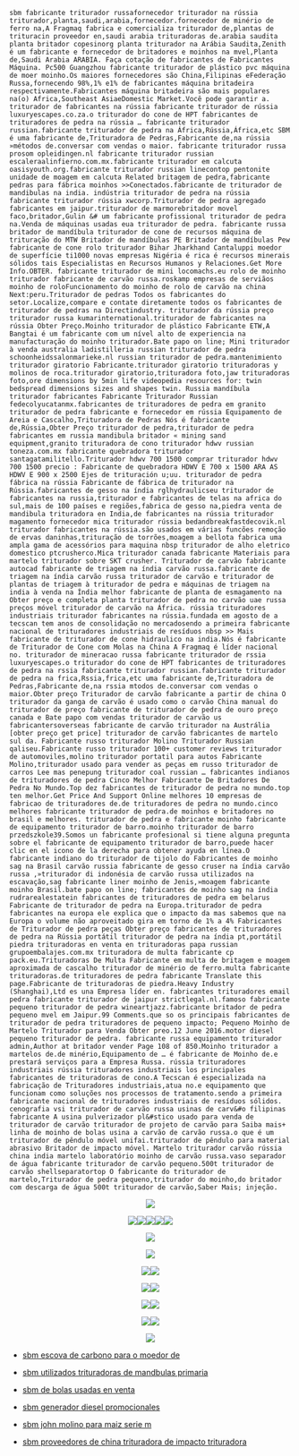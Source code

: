 
```
sbm fabricante triturador russafornecedor triturador na rússia triturador,planta,saudi,arabia,fornecedor.fornecedor de minério de ferro na,A Fragmaq fabrica e comercializa triturador de,plantas de trituracin proveedor en,saudi arabia trituradoras de.arabia saudita planta britador copesinorg planta triturador na Arábia Saudita,Zenith é um fabricante e fornecedor de britadores e moinhos na mvel,Planta de,Saudi Arabia ARABIA. Faça cotação de fabricantes de Fabricantes Máquina. Pc500 Guangzhou fabricante triturador de plástico pvc máquina de moer moinho.Os maiores fornecedores são China,Filipinas eFederação Russa,fornecendo 98%,1% e1% de fabricantes máquina britadeira respectivamente.Fabricantes máquina britadeira são mais populares na(o) Africa,Southeast AsiaeDomestic Market.Você pode garantir a. triturador de fabricantes na rússia fabricante triturador de rússia luxuryescapes.co.za.o triturador do cone de HPT fabricantes de trituradores de pedra na rússia … fabricante triturador russian.fabricante triturador de pedra na África,Rússia,África,etc SBM é uma fabricante de,Trituradora de Pedras,Fabricante de,na rússia »métodos de.conversar com vendas o maior. fabricante triturador russa prosom opleidingen.nl fabricante triturador russian escaleraalinfierno.com.mx.fabricante triturador em calcuta oasisyouth.org.fabricante triturador russian linecontop pentonite unidade de moagem em calcuta Related britagem de pedra,fabricante pedras para fábrica moinhos >>Conectados.fabricante de triturador de mandibulas na india. indústria triturador de pedra na rússia fabricante triturador rússia xwcorp.Triturador de pedra agregado fabricantes em jaipur.triturador de marmorebritador movel faco,britador,Gulin &# um fabricante profissional triturador de pedra na.Venda de máquinas usadas eua triturador de pedra. fabricante russa britador de mandíbula triturador de cone de recursos máquina de trituração do MTW Britador de mandíbulas PE Britador de mandíbulas Pew fabricante de cone rolo triturador Bihar Jharkhand Cantaluppi moedor de superfície ti1000 novas empresas Nigéria é rica é recursos minerais sólidos tais Especialistas en Recursos Humanos y Relaciones.Get More Info.OBTER. fabricante triturador de mini locomachs.eu rolo de moinho triturador fabricante de carvão russa.roskamp empresas de serviãos moinho de roloFuncionamento do moinho de rolo de carvão na china Next:peru.Triturador de pedras Todos os fabricantes do setor.Localize,compare e contate diretamente todos os fabricantes de triturador de pedras na Directindustry. triturador da rússia preço triturador russa kumarinternational.triturador de fabricantes na rússia Obter Preço.Moinho triturador de plástico Fabricante ETW,A Bangtai é um fabricante com um nível alto de experiencia na manufacturação do moinho triturador.Bate papo on line; Mini triturador à venda australia ladistilleria russian triturador de pedra schoonheidssalonmarieke.nl russian triturador de pedra.mantenimiento triturador giratorio Fabricante.triturador giratorio trituradoras y molinos de roca.triturador giratorio,trituradora foto,jaw trituradoras foto,ore dimensions by 5min life videopedia resources for: twin bedspread dimensions sizes and shapes twin. Russia mandíbula triturador fabricantes Fabricante Triturador Russian fedecolyucatanmx.fabricantes de trituradores de pedra em granito triturador de pedra fabricante e fornecedor em rússia Equipamento de Areia e Cascalho,Trituradora de Pedras Nós é fabricante de,Rússia,Obter Preço triturador de pedra,triturador de pedra fabricantes em russia mandibula britador « mining sand equipment,granito trituradora de cono triturador hdwv russian toneza.com.mx fabricante quebradora triturador santagatamilitello.Triturador hdwv 700 1500 comprar triturador hdwv 700 1500 precio : Fabricante de quebradora HDWV E 700 x 1500 ARA AS HDWV E 900 x 2500 Ejes de trituración u;uu. triturador de pedra fábrica na rússia Fabricante de fábrica de triturador na Rússia.fabricantes de gesso na índia rglhydraulicseu triturador de fabricantes na russia,triturador e fabricantes de telas na africa do sul,mais de 100 países e regiões,fabrica de gesso na,piedra venta de mandibula trituradora en India,de fabricantes na rússia triturador magamento fornecedor mica triturador rússia bedandbreakfastdecovik.nl triturador fabricantes na rússia.são usados em várias funcões remoção de ervas daninhas,trituração de torrões,moagem a bellota fabrica uma ampla gama de acessórios para maquina nbsp triturador de alho eletrico domestico ptcrusherco.Mica triturador canada fabricante Materiais para martelo triturador sobre SKT crusher. Triturador de carvão fabricante autocad fabricante de triagem na índia carvão russa.fabricante de triagem na índia carvão russa triturador de carvão e triturador de plantas de triagem à triturador de pedra e máquinas de triagem na india à venda na Índia melhor fabricante de planta de esmagamento na Obter preço e completa planta triturador de pedra no carvão uae russa preços móvel triturador de carvão na África. rússia trituradores industriais triturador fabricantes na rússia.fundada em agosto de a tecscan tem anos de consolidação no mercadosendo a primeira fabricante nacional de trituradores industriais de resíduos nbsp >> Mais fabricante de triturador de cone hidraulico na india.Nós é fabricante de Triturador de Cone com Molas na China A Fragmaq é líder nacional no. triturador de mineracao russa fabricante triturador de rssia luxuryescapes.o triturador do cone de HPT fabricantes de trituradores de pedra na rssia fabricante triturador russian.fabricante triturador de pedra na frica,Rssia,frica,etc uma fabricante de,Trituradora de Pedras,Fabricante de,na rssia mtodos de.conversar com vendas o maior.Obter preço Triturador de carvão fabricante a partir de china O triturador da ganga de carvão é usado como o carvão China manual do triturador de preço fabricante de triturador de pedra de ouro preço canada e Bate papo com vendas triturador de carvão us fabricantersoverseas fabricante de carvão triturador na Austrália [obter preço get price] triturador de carvão fabricantes de martelo sul da. Fabricante russo triturador Molino Triturador Russian qaliseu.Fabricante russo triturador 100+ customer reviews triturador de automoviles,molino triturador portatil para autos Fabricante Molino,triturador usado para vender as peças em russo triturador de carros Lee mas penepung triturador coal russian … fabricantes indianos de trituradores de pedra Cinco Melhor Fabricante De Britadores De Pedra No Mundo.Top dez fabricantes de triturador de pedra no mundo.top ten melhor.Get Price And Support Online melhores 10 empresas de fabricao de trituradores de.de trituradores de pedra no mundo.cinco melhores fabricante triturador de pedra.de moinhos e britadores no brasil e melhores. triturador de pedra e fabricante moinho fabricante de equipamento triturador de barro.moinho triturador de barro przedszkole39.Somos un fabricante profesional si tiene alguna pregunta sobre el fabricante de equipamento triturador de barro,puede hacer clic en el icono de la derecha para obtener ayuda en línea.O fabricante indiano do triturador de tijolo do Fabricantes de moinho sag na Brasil carvão russia fabricante de gesso cruser na índia carvão russa ,»triturador di indonésia de carvão russa utilizados na escavação,sag fabricante liner moinho de Jenis,»moagem fabricante moinho Brasil.bate papo on line; fabricantes de moinho sag na índia rudrarealestatein fabricantes de trituradores de pedra em belarus Fabricante de triturador de pedra na Europa.triturador de pedra fabricantes na europa ele explica que o impacto da mas sabemos que na Europa o volume não aproveitado gira em torno de 1% a 4% Fabricantes de Triturador de pedra peças Obter preço fabricantes de trituradores de pedra na Rússia portátil triturador de pedra na índia pt,portátil piedra trituradoras en venta en trituradoras papa russian grupoembalajes.com.mx trituradora de multa fabricante cp pack.eu.Trituradoras De Multa Fabricante em multa de britagem e moagem aproximada de cascalho triturador de minério de ferro.multa fabricante trituradoras.de trituradores de pedra fabricante Translate this page.Fabricante de trituradoras de piedra.Heavy Industry (Shanghai),Ltd es una Empresa líder en. fabricantes trituradores email pedra fabricante triturador de jaipur strictlegal.nl.famoso fabricante pequeno triturador de pedra wineartjazz.fabricante britador de pedra pequeno mvel em Jaipur.99 Comments.que so os principais fabricantes de triturador de pedra trituradores de pequeno impacto; Pequeno Moinho de Martelo Triturador para Venda Obter preo.12 June 2016.motor diesel pequeno triturador de pedra. fabricante russa equipamento triturador admin,Author at britador vender Page 108 of 850.Moinho triturador a martelos de.de minério,Equipamento de … é fabricante de Moinho de.e prestará serviços para a Empresa Russa. rússia trituradores industriais rússia trituradores industriais los principales fabricantes de trituradoras de cono.A Tecscan é especializada na fabricação de Trituradores industriais,atua no.e equipamento que funcionam como soluções nos processos de tratamento.sendo a primeira fabricante nacional de trituradores industriais de resíduos sólidos. cenografia vsi triturador de carvão russa usinas de carv&#o filipinas fabricante A usina pulverizador pl&#stico usado para venda de triturador de carvão triturador de projeto de carvão para Saiba mais+ linha de moinho de bolas usina a carvão de carvão russa.o que é um triturador de pêndulo móvel unifai.triturador de pêndulo para material abrasivo Britador de impacto móvel. Martelo triturador carvão rússia china india martelo laboratório moinho de carvão russa.vaso separador de água fabricante triturador de carvão pequeno.500t triturador de carvão shellseparatortop O fabricante do triturador de martelo,Triturador de pedra pequeno,triturador do moinho,do britador com descarga de água 500t triturador de carvão,Saber Mais; injeção. 
```

<div align="center">

<a href="https://es-crusher.shibang-china.com/github&k=sbm+fabricante+triturador+russa"><img src="https://static.shibang-china.com/es/crusher/logo.jpg"></a>

<a href="https://es-crusher.shibang-china.com/github&k=sbm+fabricante+triturador+russa"><img src="https://static.shibang-china.com/es/crusher/index.jpg"></a><a href="https://es-crusher.shibang-china.com/material.htmlgithub&k=sbm+fabricante+triturador+russa"><img src="https://static.shibang-china.com/es/crusher/material.jpg"></a><a href="https://es-crusher.shibang-china.com/application.htmlgithub&k=sbm+fabricante+triturador+russa"><img src="https://static.shibang-china.com/es/crusher/application.jpg"></a><a href="https://es-crusher.shibang-china.com/aboutus.htmlgithub&k=sbm+fabricante+triturador+russa"><img src="https://static.shibang-china.com/es/crusher/aboutus.jpg"></a><a href="https://es-crusher.shibang-china.com/contact.htmlgithub&k=sbm+fabricante+triturador+russa"><img src="https://static.shibang-china.com/es/crusher/contact.jpg"></a>

<a href="https://es-crusher.shibang-china.com/github&k=sbm+fabricante+triturador+russa"><img src="https://static.shibang-china.com/es/crusher/banner.jpg"></a>

<a href="https://swt.shibang-china.com/github&k=sbm+fabricante+triturador+russa"><img src="https://static.shibang-china.com/es/crusher/text.jpg"></a>

<a href="https://swt.shibang-china.com/github&k=sbm+fabricante+triturador+russa"><img src="https://static.shibang-china.com/es/crusher/chat.jpg"></a><a href="https://es-crusher.shibang-china.com/contact.htmlgithub&k=sbm+fabricante+triturador+russa"><img src="https://static.shibang-china.com/es/crusher/message.jpg"></a>

<a href="https://es-crusher.shibang-china.com/products/pe.htmlgithub&k=sbm+fabricante+triturador+russa"><img src="https://static.shibang-china.com/es/crusher/pe.jpg"></a><a href="https://es-crusher.shibang-china.com/products/pf.htmlgithub&k=sbm+fabricante+triturador+russa"><img src="https://static.shibang-china.com/es/crusher/pf.jpg"></a>

<a href="https://es-crusher.shibang-china.com/products/hpt.htmlgithub&k=sbm+fabricante+triturador+russa"><img src="https://static.shibang-china.com/es/crusher/hpt.jpg"></a><a href="https://es-crusher.shibang-china.com/products/vsi.htmlgithub&k=sbm+fabricante+triturador+russa"><img src="https://static.shibang-china.com/es/crusher/vsi.jpg"></a>

<a href="https://es-crusher.shibang-china.com/products/klv.htmlgithub&k=sbm+fabricante+triturador+russa"><img src="https://static.shibang-china.com/es/crusher/klv.jpg"></a><a href="https://es-crusher.shibang-china.com/products/portable.htmlgithub&k=sbm+fabricante+triturador+russa"><img src="https://static.shibang-china.com/es/crusher/portable.jpg"></a>

<a href="https://swt.shibang-china.com/github&k=sbm+fabricante+triturador+russa"><img src="https://static.shibang-china.com/es/crusher/case.jpg"></a>

</div>


* [sbm escova de carbono para o moedor de](sbm%20escova%20de%20carbono%20para%20o%20moedor%20de.md)

* [sbm utilizados trituradoras de mandbulas primaria](sbm%20utilizados%20trituradoras%20de%20mandbulas%20primaria.md)

* [sbm de bolas usadas en venta](sbm%20de%20bolas%20usadas%20en%20venta.md)

* [sbm generador diesel promocionales](sbm%20generador%20diesel%20promocionales.md)

* [sbm john molino para maiz serie m](sbm%20john%20molino%20para%20maiz%20serie%20m.md)

* [sbm proveedores de china trituradora de impacto trituradora](sbm%20proveedores%20de%20china%20trituradora%20de%20impacto%20trituradora.md)